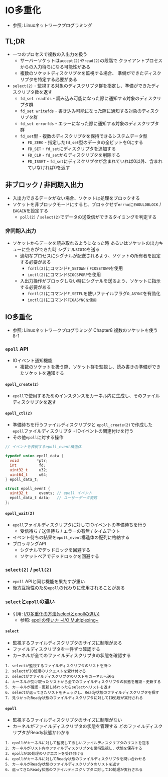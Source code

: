 # IO多重化
- 参照: Linuxネットワークプログラミング

## TL;DR
- 一つのプロセスで複数の入出力を扱う
  - サーバーソケットは`accept(2)`や`read(2)`の段階で
    クライアントプロセスからの入力待ちになる可能性がある
  - 複数のソケットディスクリプタを監視する場合、
    準備ができたディスクリプタを特定する必要がある
- `select(2)` - 監視する対象のディスクリプタ群を指定し、準備ができたディスクリプタ数を返す
  - `fd_set readfds`  - 読み込み可能になった際に通知する対象のディスクリプタ群
  - `fd_set writefds` - 書き込み可能になった際に通知する対象のディスクリプタ群
  - `fd_set errorfds` - エラーになった際に通知する対象のディスクリプタ群
  - `fd_set`型 - 複数のディスクリプタを保持できるシステムデータ型
    - `FD_ZERO`  - 指定した`fd_set`型のデータの全ビットを0にする
    - `FD_SET`   - `fd_set`にディスクリプタを追加する
    - `FD_CLR`   - `fd_set`からディスクリプタを削除する
    - `FD_ISSET` - `fd_set`にディスクリプタが含まれていれば0以外、含まれていなければ0を返す

## 非ブロック / 非同期入出力
- 入出力できるデータがない場合、ソケットは処理をブロックする
- ソケットを非ブロックモードにすると、ブロックせず`errno`に`EWOULDBLOCK` / `EAGAIN`を設定する
  - `poll(2)` / `select(2)`でデータの送受信ができるタイミングを判定する

### 非同期入出力
- ソケットからデータを読み取れるようになった時
  あるいはソケットの出力キューに空きができた時
  シグナル`SIGIO`を送る
  - 適切なプロセスにシグナルが配送されるよう、ソケットの所有者を設定する必要がある
    - `fcntl(2)`にコマンド`F_SETOWN` / `FIOSETOWN`を使用
    - `ioctl(2)`にコマンド`SIOCSPGRP`を使用
  - 入出力操作がブロックしない時にシグナルを送るよう、ソケットに指示する必要がある
    - `fcntl(2)`にコマンド`F_SETFL`を使いファイルフラグ`O_ASYNC`を有効化
    - `ioctl(2)`にコマンド`FIOASYNCを使用`

## IO多重化
- 参照: Linuxネットワークプログラミング Chapter8 複数のソケットを使う 8-1

### `epoll` API
- IOイベント通知機能
  - 複数のソケットを扱う際、ソケット群を監視し、読み書きの準備ができたソケットを通知する

#### `epoll_create(2)`
- `epoll`で使用するためのインスタンスをカーネル内に生成し、そのファイルディスクリプタを返す

#### `epoll_ctl(2)`
- 準備待ちを行うファイルディスクリプタと
  `epoll_create(2)`で作成した`epoll`ファイルディスクリプタ・IOイベントの関連付けを行う
- その他`epoll`に対する操作

```c
// イベントを表現するepoll_event構造体

typedef union epoll_data {
  void        *ptr;
  int          fd;
  uint32_t     u32;
  uint64_t     u64;
} epoll_data_t;

struct epoll_event {
  uint32_t     events; // epoll イベント
  epoll_data_t data;   // ユーザーデータ変数
};
```

#### `epoll_wait(2)`
- `epoll`ファイルディスクリプタに対してIOイベントの準備待ちを行う
  - 受信待ち / 送信待ち / エラーの有無 / タイムアウト
- イベント待ちの結果を`epoll_event`構造体の配列に格納する
- ブロッキングAPI
  - シグナルでデッドロックを回避する
  - ソケットペアでデッドロックを回避する

### `select(2)` / `poll(2)`
- `epoll` APIと同じ機能を果たすが重い
- 後方互換性のため`epoll`の代わりに使用されることがある

### `select`と`epoll`の違い
- 引用: [I/O多重化の方法(selectとepollの違い)](http://portaltan.hatenablog.com/entry/2015/11/12/145840)
  - 参照: [epollの使い方 ~I/O Multiplexing~](http://kamiyasu2.blog.fc2.com/blog-entry-45.html)

#### `select`
- 監視するファイルディスクリプタのサイズに制限がある
- ファイルディスクリプタを一件ずつ確認する
- カーネルが全てのファイルディスクリプタの状態を確認する

```
1. selectが監視するファイルディスクリプタのリストを持つ
2. selectがIO処理のリクエストを受け付ける
3. selectがファイルディスクリプタのリストをカーネルへ送る
4. カーネルが受け取ったリストから全てのファイルディスクリプタの状態を確認・更新する
5. カーネルが確認・更新し終わったらselectへリストを返す
6. selectが返ってきたリストをチェックし、Ready状態のファイルディスクリプタを探す
7. 見つかったReady状態のファイルディスクリプタに対してIO処理が実行される
```

#### `epoll`
- 監視するファイルディスクリプタのサイズに制限がない
- カーネルがファイルディスクリプタの状態を管理する
  どのファイルディスクリプタがReady状態かわかる

```
1. epollがカーネルに対して監視して欲しいファイルディスクリプタのリストを送る
2. カーネルがリスト内のファイルディスクリプタを常時監視し、状態を保存する
3. epollがIO処理のリクエストを受け付ける
4. epollがカーネルに対してReady状態のファイルディスクリプタを問い合わせる
5. カーネルがReady状態のファイルディスクリプタのリストを返す
6. 返ってきたReady状態のファイルディスクリプタに対してIO処理が実行される
```

